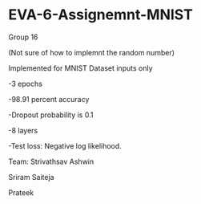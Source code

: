 # EVA-6-Assignemnt-MNIST

Group 16

(Not sure of how to implemnt the random number)

Implemented for MNIST Dataset inputs only

-3 epochs

-98.91 percent accuracy

-Dropout probability is 0.1

-8 layers

-Test loss: Negative log likelihood.

Team:
Strivathsav Ashwin

Sriram Saiteja

Prateek

